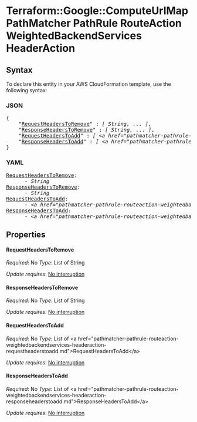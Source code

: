 # Terraform::Google::ComputeUrlMap PathMatcher PathRule RouteAction WeightedBackendServices HeaderAction

## Syntax

To declare this entity in your AWS CloudFormation template, use the following syntax:

### JSON

<pre>
{
    "<a href="#requestheaderstoremove" title="RequestHeadersToRemove">RequestHeadersToRemove</a>" : <i>[ String, ... ]</i>,
    "<a href="#responseheaderstoremove" title="ResponseHeadersToRemove">ResponseHeadersToRemove</a>" : <i>[ String, ... ]</i>,
    "<a href="#requestheaderstoadd" title="RequestHeadersToAdd">RequestHeadersToAdd</a>" : <i>[ &lt;a href=&#34;pathmatcher-pathrule-routeaction-weightedbackendservices-headeraction-requestheaderstoadd.md&#34;&gt;RequestHeadersToAdd&lt;/a&gt;, ... ]</i>,
    "<a href="#responseheaderstoadd" title="ResponseHeadersToAdd">ResponseHeadersToAdd</a>" : <i>[ &lt;a href=&#34;pathmatcher-pathrule-routeaction-weightedbackendservices-headeraction-responseheaderstoadd.md&#34;&gt;ResponseHeadersToAdd&lt;/a&gt;, ... ]</i>
}
</pre>

### YAML

<pre>
<a href="#requestheaderstoremove" title="RequestHeadersToRemove">RequestHeadersToRemove</a>: <i>
      - String</i>
<a href="#responseheaderstoremove" title="ResponseHeadersToRemove">ResponseHeadersToRemove</a>: <i>
      - String</i>
<a href="#requestheaderstoadd" title="RequestHeadersToAdd">RequestHeadersToAdd</a>: <i>
      - &lt;a href=&#34;pathmatcher-pathrule-routeaction-weightedbackendservices-headeraction-requestheaderstoadd.md&#34;&gt;RequestHeadersToAdd&lt;/a&gt;</i>
<a href="#responseheaderstoadd" title="ResponseHeadersToAdd">ResponseHeadersToAdd</a>: <i>
      - &lt;a href=&#34;pathmatcher-pathrule-routeaction-weightedbackendservices-headeraction-responseheaderstoadd.md&#34;&gt;ResponseHeadersToAdd&lt;/a&gt;</i>
</pre>

## Properties

#### RequestHeadersToRemove

_Required_: No
_Type_: List of String

_Update requires_: [No interruption](https://docs.aws.amazon.com/AWSCloudFormation/latest/UserGuide/using-cfn-updating-stacks-update-behaviors.html#update-no-interrupt)

#### ResponseHeadersToRemove

_Required_: No
_Type_: List of String

_Update requires_: [No interruption](https://docs.aws.amazon.com/AWSCloudFormation/latest/UserGuide/using-cfn-updating-stacks-update-behaviors.html#update-no-interrupt)

#### RequestHeadersToAdd

_Required_: No
_Type_: List of &lt;a href=&#34;pathmatcher-pathrule-routeaction-weightedbackendservices-headeraction-requestheaderstoadd.md&#34;&gt;RequestHeadersToAdd&lt;/a&gt;

_Update requires_: [No interruption](https://docs.aws.amazon.com/AWSCloudFormation/latest/UserGuide/using-cfn-updating-stacks-update-behaviors.html#update-no-interrupt)

#### ResponseHeadersToAdd

_Required_: No
_Type_: List of &lt;a href=&#34;pathmatcher-pathrule-routeaction-weightedbackendservices-headeraction-responseheaderstoadd.md&#34;&gt;ResponseHeadersToAdd&lt;/a&gt;

_Update requires_: [No interruption](https://docs.aws.amazon.com/AWSCloudFormation/latest/UserGuide/using-cfn-updating-stacks-update-behaviors.html#update-no-interrupt)

